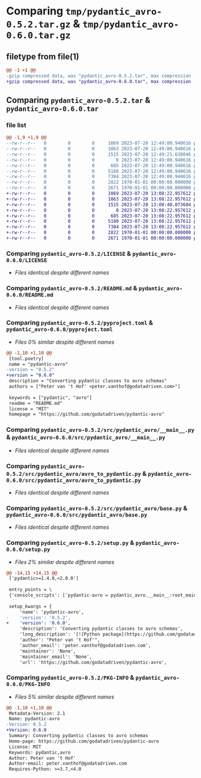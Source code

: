 # Comparing `tmp/pydantic_avro-0.5.2.tar.gz` & `tmp/pydantic_avro-0.6.0.tar.gz`

## filetype from file(1)

```diff
@@ -1 +1 @@
-gzip compressed data, was "pydantic_avro-0.5.2.tar", max compression
+gzip compressed data, was "pydantic_avro-0.6.0.tar", max compression
```

## Comparing `pydantic_avro-0.5.2.tar` & `pydantic_avro-0.6.0.tar`

### file list

```diff
@@ -1,9 +1,9 @@
--rw-r--r--   0        0        0     1069 2023-07-20 12:49:00.940616 pydantic_avro-0.5.2/LICENSE
--rw-r--r--   0        0        0     1863 2023-07-20 12:49:00.940616 pydantic_avro-0.5.2/README.md
--rw-r--r--   0        0        0     1515 2023-07-20 12:49:21.638046 pydantic_avro-0.5.2/pyproject.toml
--rw-r--r--   0        0        0        0 2023-07-20 12:49:00.940616 pydantic_avro-0.5.2/src/pydantic_avro/__init__.py
--rw-r--r--   0        0        0      685 2023-07-20 12:49:00.940616 pydantic_avro-0.5.2/src/pydantic_avro/__main__.py
--rw-r--r--   0        0        0     5180 2023-07-20 12:49:00.940616 pydantic_avro-0.5.2/src/pydantic_avro/avro_to_pydantic.py
--rw-r--r--   0        0        0     7384 2023-07-20 12:49:00.944616 pydantic_avro-0.5.2/src/pydantic_avro/base.py
--rw-r--r--   0        0        0     2822 1970-01-01 00:00:00.000000 pydantic_avro-0.5.2/setup.py
--rw-r--r--   0        0        0     2671 1970-01-01 00:00:00.000000 pydantic_avro-0.5.2/PKG-INFO
+-rw-r--r--   0        0        0     1069 2023-07-20 13:08:22.957612 pydantic_avro-0.6.0/LICENSE
+-rw-r--r--   0        0        0     1863 2023-07-20 13:08:22.957612 pydantic_avro-0.6.0/README.md
+-rw-r--r--   0        0        0     1515 2023-07-20 13:08:40.073604 pydantic_avro-0.6.0/pyproject.toml
+-rw-r--r--   0        0        0        0 2023-07-20 13:08:22.957612 pydantic_avro-0.6.0/src/pydantic_avro/__init__.py
+-rw-r--r--   0        0        0      685 2023-07-20 13:08:22.957612 pydantic_avro-0.6.0/src/pydantic_avro/__main__.py
+-rw-r--r--   0        0        0     5180 2023-07-20 13:08:22.957612 pydantic_avro-0.6.0/src/pydantic_avro/avro_to_pydantic.py
+-rw-r--r--   0        0        0     7384 2023-07-20 13:08:22.957612 pydantic_avro-0.6.0/src/pydantic_avro/base.py
+-rw-r--r--   0        0        0     2822 1970-01-01 00:00:00.000000 pydantic_avro-0.6.0/setup.py
+-rw-r--r--   0        0        0     2671 1970-01-01 00:00:00.000000 pydantic_avro-0.6.0/PKG-INFO
```

### Comparing `pydantic_avro-0.5.2/LICENSE` & `pydantic_avro-0.6.0/LICENSE`

 * *Files identical despite different names*

### Comparing `pydantic_avro-0.5.2/README.md` & `pydantic_avro-0.6.0/README.md`

 * *Files identical despite different names*

### Comparing `pydantic_avro-0.5.2/pyproject.toml` & `pydantic_avro-0.6.0/pyproject.toml`

 * *Files 0% similar despite different names*

```diff
@@ -1,10 +1,10 @@
 [tool.poetry]
 name = "pydantic-avro"
-version = "0.5.2"
+version = "0.6.0"
 description = "Converting pydantic classes to avro schemas"
 authors = ["Peter van 't Hof' <peter.vanthof@godatadriven.com>"]
 
 keywords = ["pydantic", "avro"]
 readme = "README.md"
 license = "MIT"
 homepage = "https://github.com/godatadriven/pydantic-avro"
```

### Comparing `pydantic_avro-0.5.2/src/pydantic_avro/__main__.py` & `pydantic_avro-0.6.0/src/pydantic_avro/__main__.py`

 * *Files identical despite different names*

### Comparing `pydantic_avro-0.5.2/src/pydantic_avro/avro_to_pydantic.py` & `pydantic_avro-0.6.0/src/pydantic_avro/avro_to_pydantic.py`

 * *Files identical despite different names*

### Comparing `pydantic_avro-0.5.2/src/pydantic_avro/base.py` & `pydantic_avro-0.6.0/src/pydantic_avro/base.py`

 * *Files identical despite different names*

### Comparing `pydantic_avro-0.5.2/setup.py` & `pydantic_avro-0.6.0/setup.py`

 * *Files 2% similar despite different names*

```diff
@@ -14,15 +14,15 @@
 ['pydantic>=1.4.0,<2.0.0']
 
 entry_points = \
 {'console_scripts': ['pydantic-avro = pydantic_avro.__main__:root_main']}
 
 setup_kwargs = {
     'name': 'pydantic-avro',
-    'version': '0.5.2',
+    'version': '0.6.0',
     'description': 'Converting pydantic classes to avro schemas',
     'long_description': '[![Python package](https://github.com/godatadriven/pydantic-avro/actions/workflows/python-package.yml/badge.svg)](https://github.com/godatadriven/pydantic-avro/actions/workflows/python-package.yml)\n[![codecov](https://codecov.io/gh/godatadriven/pydantic-avro/branch/main/graph/badge.svg?token=5L08GOERAW)](https://codecov.io/gh/godatadriven/pydantic-avro)\n[![PyPI version](https://badge.fury.io/py/pydantic-avro.svg)](https://badge.fury.io/py/pydantic-avro)\n[![CodeQL](https://github.com/godatadriven/pydantic-avro/actions/workflows/codeql-analysis.yml/badge.svg)](https://github.com/godatadriven/pydantic-avro/actions/workflows/codeql-analysis.yml)\n\n# pydantic-avro\n\nThis library can convert a pydantic class to a avro schema or generate python code from a avro schema.\n\n### Install\n\n```bash\npip install pydantic-avro\n```\n\n### Pydantic class to avro schema\n\n```python\nimport json\nfrom typing import Optional\n\nfrom pydantic_avro.base import AvroBase\n\nclass TestModel(AvroBase):\n    key1: str\n    key2: int\n    key2: Optional[str]\n\nschema_dict: dict = TestModel.avro_schema()\nprint(json.dumps(schema_dict))\n\n```\n\n### Avro schema to pydantic\n\n```shell\n# Print to stdout\npydantic-avro avro_to_pydantic --asvc /path/to/schema.asvc\n\n# Save it to a file\npydantic-avro avro_to_pydantic --asvc /path/to/schema.asvc --output /path/to/output.py\n```\n\n\n### Install for developers\n\n###### Install package\n\n- Requirement: Poetry 1.*\n\n```shell\npoetry install\n```\n\n###### Run unit tests\n```shell\npytest\ncoverage run -m pytest  # with coverage\n# or (depends on your local env) \npoetry run pytest\npoetry run coverage run -m pytest  # with coverage\n```\n\n##### Run linting\n\nThe linting is checked in the github workflow. To fix and review issues run this:\n```shell\nblack .   # Auto fix all issues\nisort .   # Auto fix all issues\npflake .  # Only display issues, fixing is manual\n```\n',
     'author': "Peter van 't Hof'",
     'author_email': 'peter.vanthof@godatadriven.com',
     'maintainer': 'None',
     'maintainer_email': 'None',
     'url': 'https://github.com/godatadriven/pydantic-avro',
```

### Comparing `pydantic_avro-0.5.2/PKG-INFO` & `pydantic_avro-0.6.0/PKG-INFO`

 * *Files 5% similar despite different names*

```diff
@@ -1,10 +1,10 @@
 Metadata-Version: 2.1
 Name: pydantic-avro
-Version: 0.5.2
+Version: 0.6.0
 Summary: Converting pydantic classes to avro schemas
 Home-page: https://github.com/godatadriven/pydantic-avro
 License: MIT
 Keywords: pydantic,avro
 Author: Peter van 't Hof'
 Author-email: peter.vanthof@godatadriven.com
 Requires-Python: >=3.7,<4.0
```

